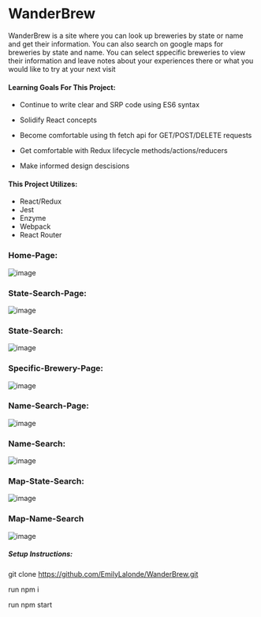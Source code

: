 # WanderBrew

WanderBrew is a site where you can look up breweries by state or name and get their information. You can also search on google maps for breweries by state and name. You can select sppecific breweries to view their information and leave notes about your experiences there or what you would like to try at your next visit
#### Learning Goals For This Project:
- Continue to write clear and SRP code using ES6 syntax

- Solidify React concepts

- Become comfortable using th fetch api for GET/POST/DELETE requests

- Get comfortable with Redux lifecycle methods/actions/reducers

- Make informed design descisions 

#### This Project Utilizes:
- React/Redux
- Jest
- Enzyme
- Webpack
- React Router

### Home-Page:
![image](https://user-images.githubusercontent.com/47184994/65048589-99dc2380-d921-11e9-9606-6e0b9fdae01f.png)

### State-Search-Page:
![image](https://user-images.githubusercontent.com/47184994/65048607-9f396e00-d921-11e9-9d18-d37985293da5.png)

### State-Search:
![image](https://user-images.githubusercontent.com/47184994/65048618-a2ccf500-d921-11e9-9950-987935173a0c.png)

### Specific-Brewery-Page:
![image](https://user-images.githubusercontent.com/47184994/65049054-61891500-d922-11e9-8908-96aad9942c70.png)

### Name-Search-Page:
![image](https://user-images.githubusercontent.com/47184994/65048627-a5c7e580-d921-11e9-96b1-ad5c9176657b.png)

### Name-Search:
![image](https://user-images.githubusercontent.com/47184994/65048637-aa8c9980-d921-11e9-8554-10bc6b7d4919.png)

### Map-State-Search:
![image](https://user-images.githubusercontent.com/47184994/65048641-ad878a00-d921-11e9-98bc-551d34d45bd3.png)

### Map-Name-Search
![image](https://user-images.githubusercontent.com/47184994/65048650-b11b1100-d921-11e9-9ea2-651c7c243532.png)

##### Setup Instructions:

git clone https://github.com/EmilyLalonde/WanderBrew.git

run npm i

run npm start



